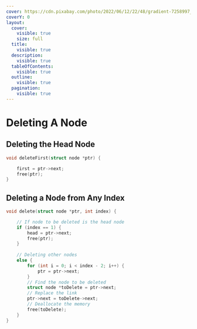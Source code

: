 ```yaml
---
cover: https://cdn.pixabay.com/photo/2022/06/12/22/48/gradient-7258997_960_720.png
coverY: 0
layout:
  cover:
    visible: true
    size: full
  title:
    visible: true
  description:
    visible: true
  tableOfContents:
    visible: true
  outline:
    visible: true
  pagination:
    visible: true
---
```


# Deleting A Node

## Deleting the Head Node <a href="#deleting-the-head-node" id="deleting-the-head-node"></a>

```c
void deleteFirst(struct node *ptr) {

    first = ptr->next;
    free(ptr);
}
```

## Deleting a Node from Any Index <a href="#deleting-a-node-from-any-index" id="deleting-a-node-from-any-index"></a>

```c
void delete(struct node *ptr, int index) {

    // If node to be deleted is the head node
    if (index == 1) {
        head = ptr->next;
        free(ptr);
    }
    
    // Deleting other nodes
    else {
        for (int i = 0; i < index - 2; i++) {
            ptr = ptr->next;
        }
        // Find the node to be deleted
        struct node *toDelete = ptr->next;
        // Replace the link
        ptr->next = toDelete->next;
        // Deallocate the memory
        free(toDelete);
    }
}
```
